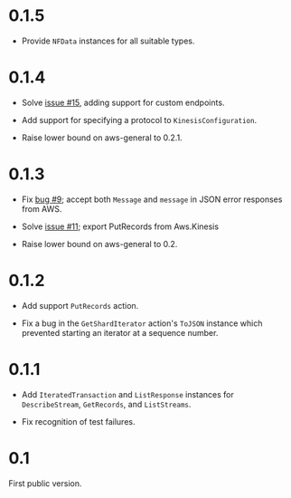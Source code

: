 0.1.5
=====

*   Provide `NFData` instances for all suitable types.

0.1.4
=====

*   Solve [issue #15](https://github.com/alephcloud/hs-aws-kinesis/issues/15),
    adding support for custom endpoints.

*   Add support for specifying a protocol to `KinesisConfiguration`.

*   Raise lower bound on aws-general to 0.2.1.

0.1.3
=====

*   Fix [bug #9](https://github.com/alephcloud/hs-aws-kinesis/issues/9);
    accept both `Message` and `message` in JSON error responses
    from AWS.

*   Solve [issue #11](https://github.com/alephcloud/hs-aws-kinesis/issues/11);
    export PutRecords from Aws.Kinesis

*   Raise lower bound on aws-general to 0.2.

0.1.2
=====

*   Add support `PutRecords` action.

*   Fix a bug in the `GetShardIterator` action's `ToJSON` instance which
    prevented starting an iterator at a sequence number.

0.1.1
=====

*   Add `IteratedTransaction` and `ListResponse` instances for
    `DescribeStream`, `GetRecords`, and `ListStreams`.

*   Fix recognition of test failures.

0.1
===

First public version.

